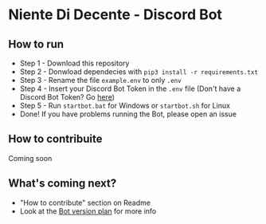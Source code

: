 # Niente Di Decente - Discord Bot

## How to run

- Step 1 - Download this repository
- Step 2 - Donwload dependecies with `pip3 install -r requirements.txt`
- Step 3 - Rename the file `example.env` to only `.env`
- Step 4 - Insert your Discord Bot Token in the `.env` file (Don't have a Discord Bot Token? Go [here](about:blank))
- Step 5 - Run `startbot.bat` for Windows or `startbot.sh` for Linux
- Done! If you have problems running the Bot, please open an issue

## How to contribuite

Coming soon


## What's coming next?

- "How to contribute" section on Readme
- Look at the [Bot version plan](https://github.com/orgs/nientedidecente/projects/1) for more info




